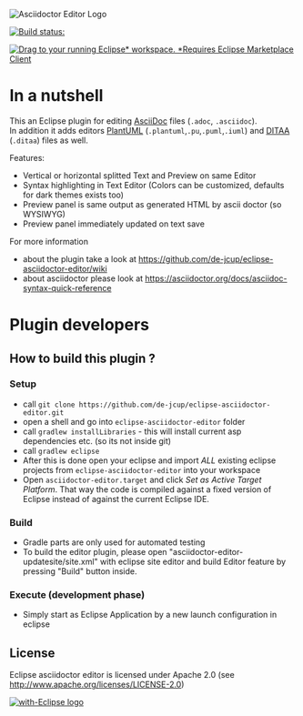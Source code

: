 ![Asciidoctor Editor Logo](https://github.com/de-jcup/eclipse-asciidoctor-editor/blob/master/asciidoctor-editor-other/images/asciidoctor-editor-logo.png)

[![Build status:](https://travis-ci.org/de-jcup/eclipse-asciidoctor-editor.svg?branch=master)](https://travis-ci.org/de-jcup/eclipse-asciidoctor-editor)

[![Drag to your running Eclipse* workspace. *Requires Eclipse Marketplace Client](https://marketplace.eclipse.org/sites/all/themes/solstice/public/images/marketplace/btn-install.png)](http://marketplace.eclipse.org/marketplace-client-intro?mpc_install=3976500 "Drag to your running Eclipse* workspace. *Requires Eclipse Marketplace Client")

# In a nutshell

This an Eclipse plugin for editing [AsciiDoc](https://asciidoctor.org) files (`.adoc`, `.asciidoc`).  
In addition it adds editors [PlantUML](http://plantuml.com/) (`.plantuml`,`.pu`,`.puml`,`.iuml`) 
and [DITAA](http://ditaa.sourceforge.net/) (`.ditaa`) files as well.

Features:

- Vertical or horizontal splitted Text and Preview on same Editor
- Syntax highlighting in Text Editor
  (Colors can be customized, defaults for dark themes exists too)
- Preview panel is same output as generated HTML by ascii doctor
  (so WYSIWYG)
- Preview panel immediately updated on text save

For more information 
- about the plugin take a look at https://github.com/de-jcup/eclipse-asciidoctor-editor/wiki
- about asciidoctor please  look at https://asciidoctor.org/docs/asciidoc-syntax-quick-reference

# Plugin developers
## How to build this plugin ?
### Setup 
- call `git clone https://github.com/de-jcup/eclipse-asciidoctor-editor.git` 
- open a shell and go into `eclipse-asciidoctor-editor` folder
- call `gradlew installLibraries` - this will install current asp dependencies etc. (so its not inside git)
- call `gradlew eclipse`
- After this is done open your eclipse and import *ALL* existing eclipse projects from `eclipse-asciidoctor-editor` into your workspace
- Open `asciidoctor-editor.target` and click *Set as Active Target Platform*. That way the code is compiled against a fixed version of Eclipse instead of against the current Eclipse IDE.

### Build
- Gradle parts are only used for automated testing
- To build the editor plugin, please open "asciidoctor-editor-updatesite/site.xml"
  with eclipse site editor and build Editor feature by pressing "Build" button inside.

### Execute (development phase)
- Simply start as Eclipse Application by a new launch configuration in eclipse 


## License
Eclipse asciidoctor editor is licensed under Apache 2.0 (see http://www.apache.org/licenses/LICENSE-2.0)

<a href="http://with-eclipse.github.io/" target="_blank">
<img alt="with-Eclipse logo" src="http://with-eclipse.github.io/with-eclipse-0.jpg" />
</a>

